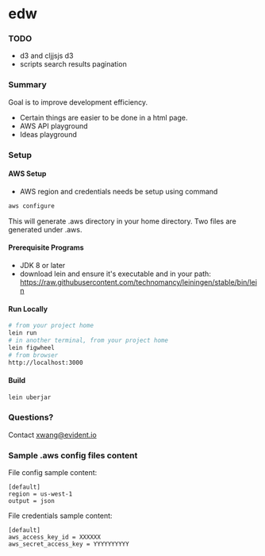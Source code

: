 # edw

### TODO
* d3 and cljjsjs d3
* scripts search results pagination
### Summary
Goal is to improve development efficiency.
* Certain things are easier to be done in a html page.
* AWS API playground
* Ideas playground

### Setup
#### AWS Setup
* AWS region and credentials needs be setup using command

``` bash
aws configure
```
This will generate .aws directory in your home directory. Two files
are generated under .aws.
#### Prerequisite Programs
* JDK 8 or later
* download lein and ensure it's executable and in your path:
 https://raw.githubusercontent.com/technomancy/leiningen/stable/bin/lein

#### Run Locally
``` bash
# from your project home
lein run
# in another terminal, from your project home
lein figwheel
# from browser
http://localhost:3000
```

#### Build
``` bash
lein uberjar
```

### Questions?
Contact xwang@evident.io

### Sample .aws config files content
File config sample content:
```
[default]
region = us-west-1
output = json
```
File credentials sample content:
```
[default]
aws_access_key_id = XXXXXX
aws_secret_access_key = YYYYYYYYYY

```

